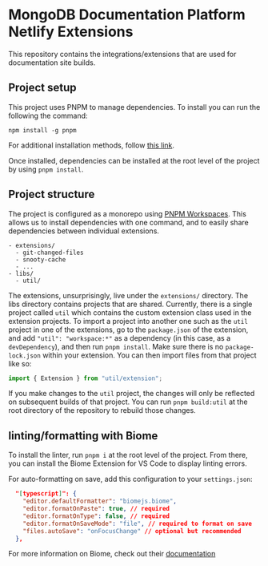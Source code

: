 # MongoDB Documentation Platform Netlify Extensions

This repository contains the integrations/extensions that are used for documentation site builds.

## Project setup

This project uses PNPM to manage dependencies. To install you can run the following the command:

`npm install -g pnpm`

For additional installation methods, follow [this link](https://pnpm.io/installation).

Once installed, dependencies can be installed at the root level of the project by using `pnpm install`.

## Project structure

The project is configured as a monorepo using [PNPM Workspaces](https://pnpm.io/workspaces). This allows us to install dependencies with one command, and to easily share dependencies between individual extensions.

```
- extensions/
  - git-changed-files
  - snooty-cache
  - ...
- libs/
  - util/
```

The extensions, unsurprisingly, live under the `extensions/` directory. The libs directory contains projects that are shared. Currently, there is a single project called `util` which contains the custom extension class used in the extension projects. To import a project into another one such as the `util` project in one of the extensions, go to the `package.json` of the extension, and add `"util": "workspace:*"` as a dependency (in this case, as a `devDependency`), and then run `pnpm install`. Make sure there is no `package-lock.json` within your extension. You can then import files from that project like so:

```ts
import { Extension } from "util/extension";
```

If you make changes to the `util` project, the changes will only be reflected on subsequent builds of that project. You can run `pnpm build:util` at the root directory of the repository to rebuild those changes.

## linting/formatting with Biome

To install the linter, run `pnpm i` at the root level of the project. From there, you can install the Biome Extension for VS Code to display linting errors.

For auto-formatting on save, add this configuration to your `settings.json`:

```json
  "[typescript]": {
    "editor.defaultFormatter": "biomejs.biome",
    "editor.formatOnPaste": true, // required
    "editor.formatOnType": false, // required
    "editor.formatOnSaveMode": "file", // required to format on save
    "files.autoSave": "onFocusChange" // optional but recommended
  },

```

For more information on Biome, check out their [documentation](https://biomejs.dev/guides/getting-started/)
